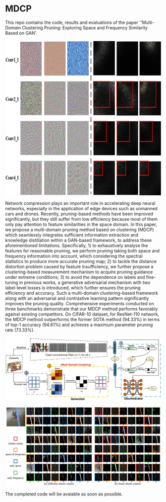 # MDCP

This repo contains the code, results and evaluations of the paper ''Multi-Domain Clustering Pruning: Exploring Space and Frequency Similarity
Based on GAN'.

<img src="https://github.com/Oliiveralien/MDCP/blob/main/figs/teaser.jpeg" width="800" height="500" alt="抖音小程序"/><br/>

Network compression plays an important role in accelerating deep neural networks, especially in the application of edge devices such as unmanned cars and drones. Recently, pruning-based methods have been improved significantly, but they still suffer from low efficiency because most of them only pay attention to feature similarities in the space domain. In this paper, we propose a multi-domain pruning method based on clustering (MDCP) which seamlessly integrates sufficient information extraction and knowledge distillation within a GAN-based framework, to address these aforementioned limitations.
Specifically, 1) to exhaustively analyse the features for reasonable pruning, we perform pruning taking both space and frequency information into account, which considering the spectral statistics to produce more accurate pruning map; 2) to tackle the distance distortion problem caused by feature insufficiency, we further propose a clustering-based measurement mechanism to acquire pruning guidance under extreme conditions; 3) to avoid the dependence on labels and fine-tuning in previous works, a generative adversarial mechanism with two label-level losses is introduced, which further ensures the pruning efficiency and accuracy. Such a multi-domain clustering-based framework along with an adversarial and contrastive learning pattern significantly improves the pruning quality. Comprehensive experiments conducted on three benchmarks demonstrate that our MDCP method performs favorably against existing competitors. On CIFAR-10 dataset, for ResNet-110 network, the MDCP method outperforms the former SOTA method (94.33%) in terms of top-1 accuracy (94.61%) and achieves a maximum parameter pruning rate (73.33%). 

![All text](https://github.com/Oliiveralien/MDCP/blob/main/figs/model.jpeg)

![All text](https://github.com/Oliiveralien/MDCP/blob/main/figs/vis.jpeg)

The completed code will be avaiable as soon as possible.
